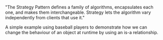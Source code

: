 "The Strategy Pattern defines a family of algorithms, encapsulates each one, and makes them interchangeable. Strategy lets the algorithm vary independently from clients that use it."

A simple example using baseball players to demonstrate how we can change the behaviour of an object at runtime by using an is-a relationship.
